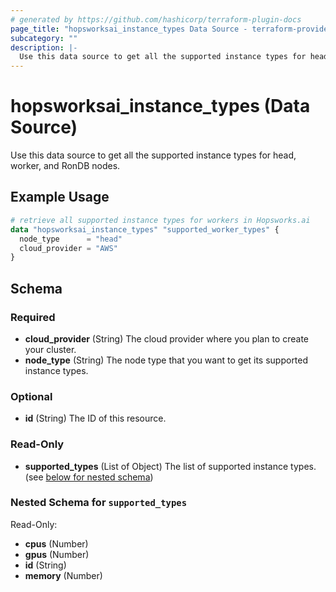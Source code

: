 ```yaml
---
# generated by https://github.com/hashicorp/terraform-plugin-docs
page_title: "hopsworksai_instance_types Data Source - terraform-provider-hopsworksai"
subcategory: ""
description: |-
  Use this data source to get all the supported instance types for head, worker, and RonDB nodes.
---
```


# hopsworksai_instance_types (Data Source)

Use this data source to get all the supported instance types for head, worker, and RonDB nodes.

## Example Usage

```terraform
# retrieve all supported instance types for workers in Hopsworks.ai 
data "hopsworksai_instance_types" "supported_worker_types" {
  node_type      = "head"
  cloud_provider = "AWS"
}
```

<!-- schema generated by tfplugindocs -->
## Schema

### Required

- **cloud_provider** (String) The cloud provider where you plan to create your cluster.
- **node_type** (String) The node type that you want to get its supported instance types.

### Optional

- **id** (String) The ID of this resource.

### Read-Only

- **supported_types** (List of Object) The list of supported instance types. (see [below for nested schema](#nestedatt--supported_types))

<a id="nestedatt--supported_types"></a>
### Nested Schema for `supported_types`

Read-Only:

- **cpus** (Number)
- **gpus** (Number)
- **id** (String)
- **memory** (Number)


